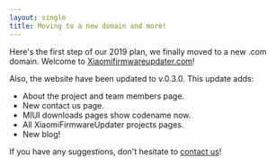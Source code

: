 ```yaml
---
layout: single
title: Moving to a new domain and more!
---
```


Here's the first step of our 2019 plan, we finally moved to a new .com domain. Welcome to [Xiaomifirmwareupdater.com](https://xiaomifirmwareupdater.com)!

Also, the website have been updated to v.0.3.0. This update adds:
* About the project and team members page.
* New contact us page.
* MIUI downloads pages show codename now.
* All XiaomiFirmwareUpdater projects pages.
* New blog!

If you have any suggestions, don't hesitate to [contact us](https://xiaomifirmwareupdater.com/contact-us/)!
